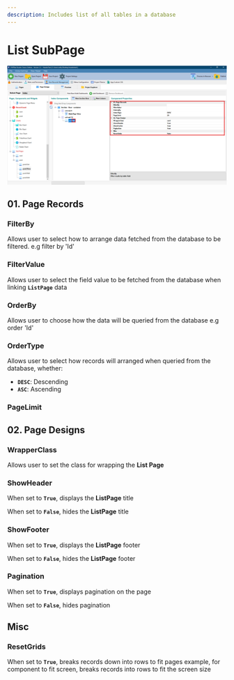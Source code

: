 ```yaml
---
description: Includes list of all tables in a database
---
```


# List SubPage

![](<../../.gitbook/assets/List Sub Page.png>)

## 01. Page Records

### FilterBy

Allows user to select how to arrange data fetched from the database to be filtered. e.g filter by 'Id'

### FilterValue

Allows user to select the field value to be fetched from the database when linking **`ListPage`** data&#x20;

### OrderBy

Allows user to choose how the data will be queried from the database e.g order 'Id'

### OrderType

Allows user to select how records will arranged when queried from the database, whether:

* **`DESC`**: Descending
* **`ASC`**: Ascending

### PageLimit

## 02. Page Designs

### WrapperClass

Allows user to set the class for wrapping the **List Page**&#x20;

### ShowHeader

When set to **`True`**, displays the **ListPage** title

When set to **`False`**, hides the **ListPage** title

### ShowFooter

When set to **`True`**, displays the **ListPage** footer&#x20;

When set to **`False`**, hides the **ListPage** footer

### Pagination

When set to **`True`**,  displays pagination on the page

When set to **`False`**, hides pagination

## Misc

### ResetGrids

When set to **`True`**, breaks records down into rows to fit pages example, for component to fit screen, breaks records into rows to fit the screen size
